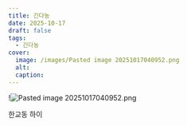 ```yaml
---
title: 긴다농
date: 2025-10-17
draft: false
tags:
  - 긴다농
cover:
  image: /images/Pasted image 20251017040952.png
  alt:
  caption:
---
```

!![Pasted image 20251017040952.png](/images/Pasted%20image%2020251017040952.png)

한교동 하이 
